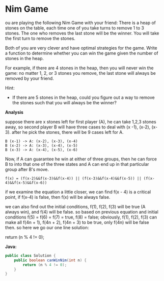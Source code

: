 # Nim Game

ou are playing the following Nim Game with your friend: There is a heap of stones on the table, each time one of you take turns to remove 1 to 3 stones. The one who removes the last stone will be the winner. You will take the first turn to remove the stones.

Both of you are very clever and have optimal strategies for the game. Write a function to determine whether you can win the game given the number of stones in the heap.

For example, if there are 4 stones in the heap, then you will never win the game: no matter 1, 2, or 3 stones you remove, the last stone will always be removed by your friend.

Hint:

- If there are 5 stones in the heap, could you figure out a way to remove the stones such that you will always be the winner?

**Analysis**

suppose there are x stones left for first player (A), he can take 1,2,3 stones away, so second player B will have three cases to deal with (x -1), (x-2), (x-3). after he pick the stones, there will be 9 cases left for A.

    B (x-1) -> A: (x-2), (x-3), (x-4)
    B (x-2) -> A: (x-3), (x-4), (x-5)
    B (x-3) -> A: (x-4), (x-5), (x-6)

Now, if A can guarantee he win at either of three groups, then he can force B to into that one of the three states and A can end up in that particular group after B's move.

    f(x) = (f(x-2)&&f(x-3)&&f(x-4)) || (f(x-3)&&f(x-4)&&f(x-5)) || (f(x-4)&&f(x-5)&&f(x-6))

if we examine the equation a little closer, we can find f(x - 4) is a critical point, if f(x-4) is false, then f(x) will be always false.

we can also find out the initial conditions, f(1), f(2), f(3) will be true (A always win), and f(4) will be false. so
based on previous equation and initial conditions f(5) = f(6) = f(7) = true, f(8) = false;
obviously, f(1), f(2), f(3) can make all f(4n + 1), f(4n + 2), f(4n + 3) to be true, only f(4n) will be false then.
so here we go our one line solution:

return (n % 4 != 0);


**Java:**
```java
public class Solution {
    public boolean canWinNim(int n) {
        return (n % 4 != 0);
    }
}
```
